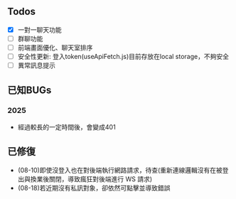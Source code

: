 ## Todos
 - [X] 一對一聊天功能
 - [ ] 群聊功能
 - [ ] 前端畫面優化、聊天室排序
 - [ ] 安全性更新: 登入token(useApiFetch.js)目前存放在local storage，不夠安全
 - [ ] 異常訊息提示

## 已知BUGs
### 2025
 - 經過較長的一定時間後，會變成401


## 已修復
 - (08-10)即使沒登入也在對後端執行網路請求，待查(重新連線邏輯沒有在被登出與換業後關閉，導致瘋狂對後端進行 WS 請求)
 - (08-18)若近期沒有私訊對象，卻依然可點擊並導致錯誤
